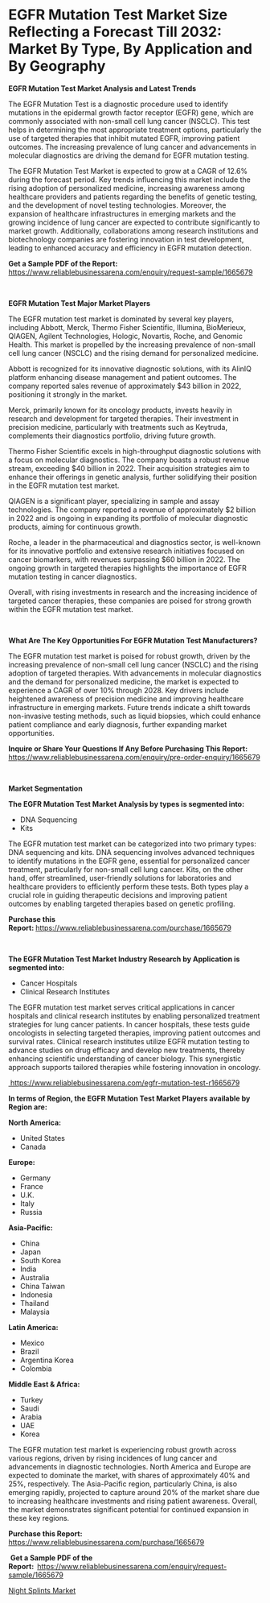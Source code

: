 <p><h1>EGFR Mutation Test Market Size Reflecting a Forecast Till 2032: Market By Type, By Application and By Geography</h1></p><p><strong>EGFR Mutation Test Market Analysis and Latest Trends</strong></p>
<p><p>The EGFR Mutation Test is a diagnostic procedure used to identify mutations in the epidermal growth factor receptor (EGFR) gene, which are commonly associated with non-small cell lung cancer (NSCLC). This test helps in determining the most appropriate treatment options, particularly the use of targeted therapies that inhibit mutated EGFR, improving patient outcomes. The increasing prevalence of lung cancer and advancements in molecular diagnostics are driving the demand for EGFR mutation testing.</p><p>The EGFR Mutation Test Market is expected to grow at a CAGR of 12.6% during the forecast period. Key trends influencing this market include the rising adoption of personalized medicine, increasing awareness among healthcare providers and patients regarding the benefits of genetic testing, and the development of novel testing technologies. Moreover, the expansion of healthcare infrastructures in emerging markets and the growing incidence of lung cancer are expected to contribute significantly to market growth. Additionally, collaborations among research institutions and biotechnology companies are fostering innovation in test development, leading to enhanced accuracy and efficiency in EGFR mutation detection.</p></p>
<p><strong>Get a Sample PDF of the Report:&nbsp;</strong> <a href="https://www.reliablebusinessarena.com/enquiry/request-sample/1665679?utm_campaign=2868&utm_medium=2&utm_source=Github&utm_content=ia&utm_term=03032025&utm_id=egfr-mutation-test">https://www.reliablebusinessarena.com/enquiry/request-sample/1665679</a></p>
<p>&nbsp;</p>
<p><strong>EGFR Mutation Test Major Market Players</strong></p>
<p><p>The EGFR mutation test market is dominated by several key players, including Abbott, Merck, Thermo Fisher Scientific, Illumina, BioMerieux, QIAGEN, Agilent Technologies, Hologic, Novartis, Roche, and Genomic Health. This market is propelled by the increasing prevalence of non-small cell lung cancer (NSCLC) and the rising demand for personalized medicine. </p><p>Abbott is recognized for its innovative diagnostic solutions, with its AlinIQ platform enhancing disease management and patient outcomes. The company reported sales revenue of approximately $43 billion in 2022, positioning it strongly in the market.</p><p>Merck, primarily known for its oncology products, invests heavily in research and development for targeted therapies. Their investment in precision medicine, particularly with treatments such as Keytruda, complements their diagnostics portfolio, driving future growth.</p><p>Thermo Fisher Scientific excels in high-throughput diagnostic solutions with a focus on molecular diagnostics. The company boasts a robust revenue stream, exceeding $40 billion in 2022. Their acquisition strategies aim to enhance their offerings in genetic analysis, further solidifying their position in the EGFR mutation test market.</p><p>QIAGEN is a significant player, specializing in sample and assay technologies. The company reported a revenue of approximately $2 billion in 2022 and is ongoing in expanding its portfolio of molecular diagnostic products, aiming for continuous growth.</p><p>Roche, a leader in the pharmaceutical and diagnostics sector, is well-known for its innovative portfolio and extensive research initiatives focused on cancer biomarkers, with revenues surpassing $60 billion in 2022. The ongoing growth in targeted therapies highlights the importance of EGFR mutation testing in cancer diagnostics.</p><p>Overall, with rising investments in research and the increasing incidence of targeted cancer therapies, these companies are poised for strong growth within the EGFR mutation test market.</p></p>
<p>&nbsp;</p>
<p><strong>What Are The Key Opportunities For EGFR Mutation Test Manufacturers?</strong></p>
<p><p>The EGFR mutation test market is poised for robust growth, driven by the increasing prevalence of non-small cell lung cancer (NSCLC) and the rising adoption of targeted therapies. With advancements in molecular diagnostics and the demand for personalized medicine, the market is expected to experience a CAGR of over 10% through 2028. Key drivers include heightened awareness of precision medicine and improving healthcare infrastructure in emerging markets. Future trends indicate a shift towards non-invasive testing methods, such as liquid biopsies, which could enhance patient compliance and early diagnosis, further expanding market opportunities.</p></p>
<p><strong>Inquire or Share Your Questions If Any Before Purchasing This Report:</strong> <a href="https://www.reliablebusinessarena.com/enquiry/pre-order-enquiry/1665679?utm_campaign=2868&utm_medium=2&utm_source=Github&utm_content=ia&utm_term=03032025&utm_id=egfr-mutation-test">https://www.reliablebusinessarena.com/enquiry/pre-order-enquiry/1665679</a></p>
<p>&nbsp;</p>
<p><strong>Market Segmentation</strong></p>
<p><strong>The EGFR Mutation Test Market Analysis by types is segmented into:</strong></p>
<p><ul><li>DNA Sequencing</li><li>Kits</li></ul></p>
<p><p>The EGFR mutation test market can be categorized into two primary types: DNA sequencing and kits. DNA sequencing involves advanced techniques to identify mutations in the EGFR gene, essential for personalized cancer treatment, particularly for non-small cell lung cancer. Kits, on the other hand, offer streamlined, user-friendly solutions for laboratories and healthcare providers to efficiently perform these tests. Both types play a crucial role in guiding therapeutic decisions and improving patient outcomes by enabling targeted therapies based on genetic profiling.</p></p>
<p><strong>Purchase this Report:&nbsp;</strong><a href="https://www.reliablebusinessarena.com/purchase/1665679?utm_campaign=2868&utm_medium=2&utm_source=Github&utm_content=ia&utm_term=03032025&utm_id=egfr-mutation-test">https://www.reliablebusinessarena.com/purchase/1665679</a></p>
<p>&nbsp;</p>
<p><strong>The EGFR Mutation Test Market Industry Research by Application is segmented into:</strong></p>
<p><ul><li>Cancer Hospitals</li><li>Clinical Research Institutes</li></ul></p>
<p><p>The EGFR mutation test market serves critical applications in cancer hospitals and clinical research institutes by enabling personalized treatment strategies for lung cancer patients. In cancer hospitals, these tests guide oncologists in selecting targeted therapies, improving patient outcomes and survival rates. Clinical research institutes utilize EGFR mutation testing to advance studies on drug efficacy and develop new treatments, thereby enhancing scientific understanding of cancer biology. This synergistic approach supports tailored therapies while fostering innovation in oncology.</p></p>
<p><a href="https://www.reliablebusinessarena.com/egfr-mutation-test-r1665679?utm_campaign=2868&utm_medium=2&utm_source=Github&utm_content=ia&utm_term=03032025&utm_id=egfr-mutation-test">&nbsp;https://www.reliablebusinessarena.com/egfr-mutation-test-r1665679</a></p>
<p><strong>In terms of Region, the EGFR Mutation Test Market Players available by Region are:</strong></p>
<p>
    <p> <strong> North America: </strong>
        <ul>
            <li>United States</li>
            <li>Canada</li>
        </ul>
        </p> 
    <p> <strong> Europe: </strong>
        <ul>
            <li>Germany</li>
            <li>France</li>
            <li>U.K.</li>
            <li>Italy</li>
            <li>Russia</li>
        </ul>
        </p> 
    <p> <strong> Asia-Pacific: </strong>
        <ul>
            <li>China</li>
            <li>Japan</li>
            <li>South Korea</li>
            <li>India</li>
            <li>Australia</li>
            <li>China Taiwan</li>
            <li>Indonesia</li>
            <li>Thailand</li>
            <li>Malaysia</li>
        </ul>
        </p> 
    <p> <strong> Latin America: </strong>
        <ul>
            <li>Mexico</li>
            <li>Brazil</li>
            <li>Argentina Korea</li>
            <li>Colombia</li>
        </ul>
        </p> 
    <p> <strong> Middle East & Africa: </strong>
        <ul>
            <li>Turkey</li>
            <li>Saudi</li>
            <li>Arabia</li>
            <li>UAE</li>
            <li>Korea</li>
        </ul>
    </p>
    </p>
<p><p>The EGFR mutation test market is experiencing robust growth across various regions, driven by rising incidences of lung cancer and advancements in diagnostic technologies. North America and Europe are expected to dominate the market, with shares of approximately 40% and 25%, respectively. The Asia-Pacific region, particularly China, is also emerging rapidly, projected to capture around 20% of the market share due to increasing healthcare investments and rising patient awareness. Overall, the market demonstrates significant potential for continued expansion in these key regions.</p></p>
<p><strong>Purchase this Report: </strong><a href="https://www.reliablebusinessarena.com/purchase/1665679?utm_campaign=2868&utm_medium=2&utm_source=Github&utm_content=ia&utm_term=03032025&utm_id=egfr-mutation-test">https://www.reliablebusinessarena.com/purchase/1665679</a></p>
<p>&nbsp;<strong>Get a Sample PDF of the Report:&nbsp;&nbsp;</strong><a href="https://www.reliablebusinessarena.com/enquiry/request-sample/1665679?utm_campaign=2868&utm_medium=2&utm_source=Github&utm_content=ia&utm_term=03032025&utm_id=egfr-mutation-test">https://www.reliablebusinessarena.com/enquiry/request-sample/1665679</a></p>
<p><strong></strong></p>
<p><p><a href="https://github.com/lisaeichler20775/Market-Research-Report-List-1/blob/main/night-splints-market.md?utm_campaign=2868&utm_medium=2&utm_source=Github&utm_content=ia&utm_term=03032025&utm_id=egfr-mutation-test">Night Splints Market</a></p></p>